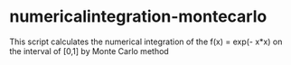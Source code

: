 # numericalintegration-montecarlo
This script calculates the numerical integration of the f(x) = exp(- x*x) on the interval of [0,1] by Monte Carlo method
